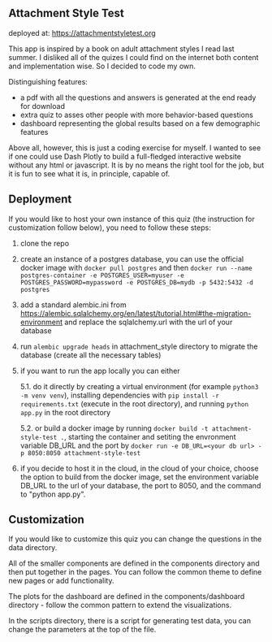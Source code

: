 ## Attachment Style Test

deployed at: https://attachmentstyletest.org

This app is inspired by a book on adult attachment styles I read last summer.
I disliked all of the quizes I could find on the internet both content and implementation
wise. So I decided to code my own.

Distinguishing features:
- a pdf with all the questions and answers is generated at the end ready for download
- extra quiz to asses other people with more behavior-based questions
- dashboard representing the global results based on a few demographic features

Above all, however, this is just a coding exercise for myself. I wanted to see if one
could use Dash Plotly to build a full-fledged interactive website without any html
or javascript. It is by no means the right tool for the job, but it is fun to see 
what it is, in principle, capable of.

## Deployment

If you would like to host your own instance of this quiz (the instruction for customization
follow below), you need to follow these steps:

1. clone the repo
2. create an instance of a postgres database, you can use the official docker image with
`docker pull postgres` and then
`docker run --name postgres-container -e POSTGRES_USER=myuser -e POSTGRES_PASSWORD=mypassword -e POSTGRES_DB=mydb -p 5432:5432 -d postgres`
3. add a standard alembic.ini from https://alembic.sqlalchemy.org/en/latest/tutorial.html#the-migration-environment
and replace the sqlalchemy.url with the url of your database
4. run `alembic upgrade heads` in attachment_style directory to migrate the database 
(create all the necessary tables)
5. if you want to run the app locally you can either 

    5.1. do it directly by creating a virtual environment (for example `python3 -m venv venv`),
    installing dependencies with `pip install -r requirements.txt` (execute in the root directory),
    and running `python app.py` in the root directory 

    5.2. or build a docker image by running `docker build -t attachment-style-test .`,
    starting the container and setiting the envronment variable DB_URL and the port
    by `docker run -e DB_URL=<your db url> -p 8050:8050 attachment-style-test`

6. if you decide to host it in the cloud, in the cloud of your choice, choose the option 
to build from the docker image, set the environment variable DB_URL to the url of your 
database, the port to 8050, and the command to "python app.py".

## Customization

If you would like to customize this quiz you can change the questions in the data directory.

All of the smaller components are defined in the components directory and then put together
in the pages. You can follow the common theme to define new pages or add functionality.

The plots for the dashboard are defined in the components/dashboard directory - follow 
the common pattern to extend the visualizations.

In the scripts directory, there is a script for generating test data, you can change the
parameters at the top of the file.

